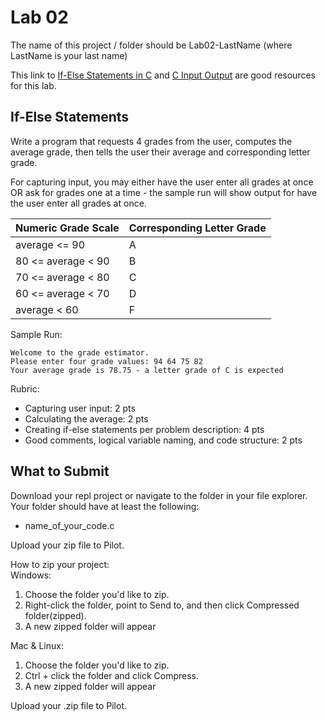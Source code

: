 # Lab 02

The name of this project / folder should be Lab02-LastName (where LastName is your last name)

This link to [If-Else Statements in C](https://www.programiz.com/c-programming/c-if-else-statement) and [C Input Output](https://www.programiz.com/c-programming/c-input-output) are good resources for this lab.

## If-Else Statements

Write a program that requests 4 grades from the user, computes the average grade, then tells the user their average and corresponding letter grade.

For capturing input, you may either have the user enter all grades at once OR ask for grades one at a time - the sample run will show output for have the user enter all grades at once.

| Numeric Grade Scale        | Corresponding Letter Grade                       |
| ---------------------------|--------------------------------------------------|
| average <= 90              | A                                                |
| 80 <= average < 90         | B                                                |
| 70 <= average < 80         | C                                                |
| 60 <= average < 70         | D                                                |
| average < 60               | F                                                |

Sample Run:  
```
Welcome to the grade estimator.  
Please enter four grade values: 94 64 75 82  
Your average grade is 78.75 - a letter grade of C is expected
```

Rubric:
* Capturing user input: 2 pts
* Calculating the average: 2 pts
* Creating if-else statements per problem description: 4 pts
* Good comments, logical variable naming, and code structure: 2 pts

## What to Submit
Download your repl project or navigate to the folder in your file explorer.  
Your folder should have at least the following:  
* name_of_your_code.c  

Upload your zip file to Pilot.

How to zip your project:  
Windows:
1. Choose the folder you'd like to zip.
2. Right-click the folder, point to Send to, and then click Compressed folder(zipped). 
3. A new zipped folder will appear 
 
Mac & Linux:
1. Choose the folder you'd like to zip.
2. Ctrl + click the folder and click Compress. 
3. A new zipped folder will appear 

Upload your .zip file to Pilot.